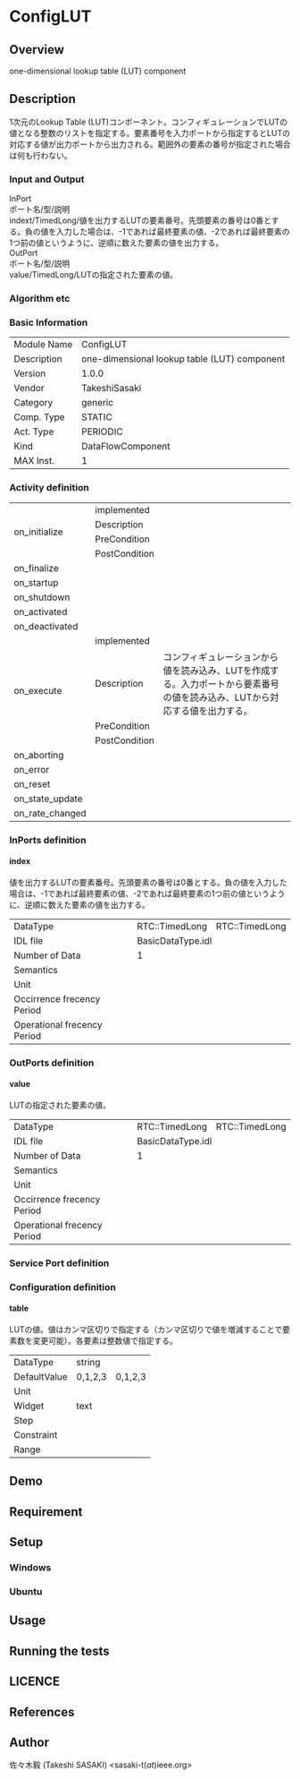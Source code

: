 ﻿# ConfigLUT

## Overview

one-dimensional lookup table (LUT) component

## Description

1次元のLookup Table (LUT)コンポーネント。コンフィギュレーションでLUTの値となる整数のリストを指定する。要素番号を入力ポートから指定するとLUTの対応する値が出力ポートから出力される。範囲外の要素の番号が指定された場合は何も行わない。

### Input and Output

InPort<br/>ポート名/型/説明<br/>indext/TimedLong/値を出力するLUTの要素番号。先頭要素の番号は0番とする。負の値を入力した場合は、-1であれば最終要素の値、-2であれば最終要素の1つ前の値というように、逆順に数えた要素の値を出力する。<br/>OutPort<br/>ポート名/型/説明<br/>value/TimedLong/LUTの指定された要素の値。

### Algorithm etc



### Basic Information

|  |  |
----|---- 
| Module Name | ConfigLUT |
| Description | one-dimensional lookup table (LUT) component |
| Version | 1.0.0 |
| Vendor | TakeshiSasaki |
| Category | generic |
| Comp. Type | STATIC |
| Act. Type | PERIODIC |
| Kind | DataFlowComponent |
| MAX Inst. | 1 |

### Activity definition

<table>
  <tr>
    <td rowspan="4">on_initialize</td>
    <td colspan="2">implemented</td>
    <tr>
      <td>Description</td>
      <td></td>
    </tr>
    <tr>
      <td>PreCondition</td>
      <td></td>
    </tr>
    <tr>
      <td>PostCondition</td>
      <td></td>
    </tr>
  </tr>
  <tr>
    <td>on_finalize</td>
    <td colspan="2"></td>
  </tr>
  <tr>
    <td>on_startup</td>
    <td colspan="2"></td>
  </tr>
  <tr>
    <td>on_shutdown</td>
    <td colspan="2"></td>
  </tr>
  <tr>
    <td>on_activated</td>
    <td colspan="2"></td>
  </tr>
  <tr>
    <td>on_deactivated</td>
    <td colspan="2"></td>
  </tr>
  <tr>
    <td rowspan="4">on_execute</td>
    <td colspan="2">implemented</td>
    <tr>
      <td>Description</td>
      <td>コンフィギュレーションから値を読み込み、LUTを作成する。入力ポートから要素番号の値を読み込み、LUTから対応する値を出力する。</td>
    </tr>
    <tr>
      <td>PreCondition</td>
      <td></td>
    </tr>
    <tr>
      <td>PostCondition</td>
      <td></td>
    </tr>
  </tr>
  <tr>
    <td>on_aborting</td>
    <td colspan="2"></td>
  </tr>
  <tr>
    <td>on_error</td>
    <td colspan="2"></td>
  </tr>
  <tr>
    <td>on_reset</td>
    <td colspan="2"></td>
  </tr>
  <tr>
    <td>on_state_update</td>
    <td colspan="2"></td>
  </tr>
  <tr>
    <td>on_rate_changed</td>
    <td colspan="2"></td>
  </tr>
</table>

### InPorts definition

#### index

値を出力するLUTの要素番号。先頭要素の番号は0番とする。負の値を入力した場合は、-1であれば最終要素の値、-2であれば最終要素の1つ前の値というように、逆順に数えた要素の値を出力する。

<table>
  <tr>
    <td>DataType</td>
    <td>RTC::TimedLong</td>
    <td>RTC::TimedLong</td>
  </tr>
  <tr>
    <td>IDL file</td>
    <td colspan="2">BasicDataType.idl</td>
  </tr>
  <tr>
    <td>Number of Data</td>
    <td colspan="2">1</td>
  </tr>
  <tr>
    <td>Semantics</td>
    <td colspan="2"></td>
  </tr>
  <tr>
    <td>Unit</td>
    <td colspan="2"></td>
  </tr>
  <tr>
    <td>Occirrence frecency Period</td>
    <td colspan="2"></td>
  </tr>
  <tr>
    <td>Operational frecency Period</td>
    <td colspan="2"></td>
  </tr>
</table>


### OutPorts definition

#### value

LUTの指定された要素の値。

<table>
  <tr>
    <td>DataType</td>
    <td>RTC::TimedLong</td>
    <td>RTC::TimedLong</td>
  </tr>
  <tr>
    <td>IDL file</td>
    <td colspan="2">BasicDataType.idl</td>
  </tr>
  <tr>
    <td>Number of Data</td>
    <td colspan="2">1</td>
  </tr>
  <tr>
    <td>Semantics</td>
    <td colspan="2"></td>
  </tr>
  <tr>
    <td>Unit</td>
    <td colspan="2"></td>
  </tr>
  <tr>
    <td>Occirrence frecency Period</td>
    <td colspan="2"></td>
  </tr>
  <tr>
    <td>Operational frecency Period</td>
    <td colspan="2"></td>
  </tr>
</table>


### Service Port definition


### Configuration definition

#### table

LUTの値。値はカンマ区切りで指定する（カンマ区切りで値を増減することで要素数を変更可能）。各要素は整数値で指定する。


<table>
  <tr>
    <td>DataType</td>
    <td colspan="2">string</td>
  </tr>
  <tr>
    <td>DefaultValue</td>
    <td>0,1,2,3</td>
    <td>0,1,2,3</td>
  </tr>
  <tr>
    <td>Unit</td>
    <td></td>
    <td></td>
  </tr>
  <tr>
    <td>Widget</td>
    <td colspan="2">text</td>
  </tr>
  <tr>
    <td>Step</td>
    <td colspan="2"></td>
  </tr>
  <tr>
    <td>Constraint</td>
    <td></td>
    <td></td>
  </tr>
  <tr>
    <td>Range</td>
    <td colspan="2"></td>
  </tr>
</table>


## Demo

## Requirement

## Setup

### Windows

### Ubuntu

## Usage

## Running the tests

## LICENCE




## References




## Author

佐々木毅 (Takeshi SASAKI) <sasaki-t(_at_)ieee.org>
